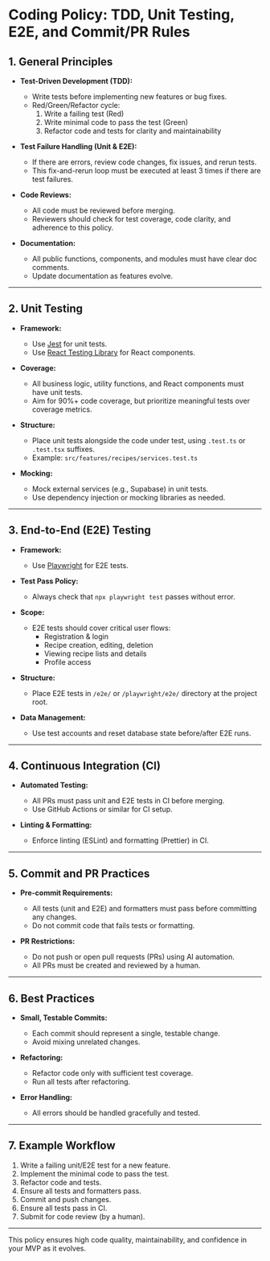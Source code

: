 # Coding Policy: TDD, Unit Testing, E2E, and Commit/PR Rules

## 1. General Principles

- **Test-Driven Development (TDD):**  
  - Write tests before implementing new features or bug fixes.
  - Red/Green/Refactor cycle:  
    1. Write a failing test (Red)  
    2. Write minimal code to pass the test (Green)  
    3. Refactor code and tests for clarity and maintainability

- **Test Failure Handling (Unit & E2E):**
  - If there are errors, review code changes, fix issues, and rerun tests.
  - This fix-and-rerun loop must be executed at least 3 times if there are test failures.

- **Code Reviews:**  
  - All code must be reviewed before merging.
  - Reviewers should check for test coverage, code clarity, and adherence to this policy.

- **Documentation:**  
  - All public functions, components, and modules must have clear doc comments.
  - Update documentation as features evolve.

---

## 2. Unit Testing

- **Framework:**  
  - Use [Jest](https://jestjs.io/) for unit tests.
  - Use [React Testing Library](https://testing-library.com/docs/react-testing-library/intro/) for React components.

- **Coverage:**  
  - All business logic, utility functions, and React components must have unit tests.
  - Aim for 90%+ code coverage, but prioritize meaningful tests over coverage metrics.

- **Structure:**  
  - Place unit tests alongside the code under test, using `.test.ts` or `.test.tsx` suffixes.
  - Example: `src/features/recipes/services.test.ts`

- **Mocking:**  
  - Mock external services (e.g., Supabase) in unit tests.
  - Use dependency injection or mocking libraries as needed.

---

## 3. End-to-End (E2E) Testing

- **Framework:**  
  - Use [Playwright](https://playwright.dev/) for E2E tests.

- **Test Pass Policy:**  
  - Always check that `npx playwright test` passes without error.

- **Scope:**  
  - E2E tests should cover critical user flows:
    - Registration & login
    - Recipe creation, editing, deletion
    - Viewing recipe lists and details
    - Profile access

- **Structure:**  
  - Place E2E tests in `/e2e/` or `/playwright/e2e/` directory at the project root.

- **Data Management:**  
  - Use test accounts and reset database state before/after E2E runs.

---

## 4. Continuous Integration (CI)

- **Automated Testing:**  
  - All PRs must pass unit and E2E tests in CI before merging.
  - Use GitHub Actions or similar for CI setup.

- **Linting & Formatting:**  
  - Enforce linting (ESLint) and formatting (Prettier) in CI.

---

## 5. Commit and PR Practices

- **Pre-commit Requirements:**  
  - All tests (unit and E2E) and formatters must pass before committing any changes.
  - Do not commit code that fails tests or formatting.

- **PR Restrictions:**  
  - Do not push or open pull requests (PRs) using AI automation.
  - All PRs must be created and reviewed by a human.

---

## 6. Best Practices

- **Small, Testable Commits:**  
  - Each commit should represent a single, testable change.
  - Avoid mixing unrelated changes.

- **Refactoring:**  
  - Refactor code only with sufficient test coverage.
  - Run all tests after refactoring.

- **Error Handling:**  
  - All errors should be handled gracefully and tested.

---

## 7. Example Workflow

1. Write a failing unit/E2E test for a new feature.
2. Implement the minimal code to pass the test.
3. Refactor code and tests.
4. Ensure all tests and formatters pass.
5. Commit and push changes.
6. Ensure all tests pass in CI.
7. Submit for code review (by a human).

---

This policy ensures high code quality, maintainability, and confidence in your MVP as it evolves.
